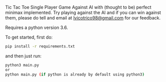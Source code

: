 Tic Tac Toe Single Player Game Against AI with (thought to be) perfect minimax implemented. Try playing against the AI and if you can win against them, please do tell and email at lvicotrico98@gmail.com for our feedback.

Requires a python version 3.6.

To get started, first do:

```bash
pip install -r requirements.txt
```


and then just run:
```bash
python3 main.py
or
python main.py (if python is already by default using python3)
```

